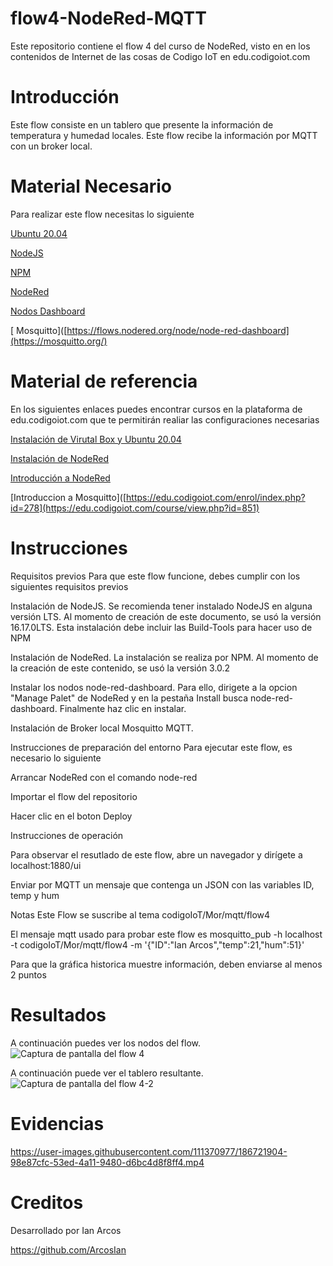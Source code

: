 # flow4-NodeRed-MQTT
Este repositorio contiene el flow 4 del curso de NodeRed, visto en en los contenidos de Internet de las cosas de Codigo IoT en edu.codigoiot.com

# Introducción
Este flow consiste en un tablero que presente la información de temperatura y humedad locales. Este flow recibe la información por MQTT con un broker local.
# Material Necesario
Para realizar este flow necesitas lo siguiente

   [Ubuntu 20.04](https://releases.ubuntu.com/20.04/) 
  
   [ NodeJS](https://nodejs.org/es/)
   
   [ NPM](https://www.npmjs.com/)
       
   [NodeRed](https://nodered.org/docs/getting-started/local)
        
   [  Nodos Dashboard](https://flows.nodered.org/node/node-red-dashboard)
   
  [  Mosquitto]([https://flows.nodered.org/node/node-red-dashboard](https://mosquitto.org/)
      
# Material de referencia
En los siguientes enlaces puedes encontrar cursos en la plataforma de edu.codigoiot.com que te permitirán realiar las configuraciones necesarias



   [Instalación de Virutal Box y Ubuntu 20.04](https://edu.codigoiot.com/course/view.php?id=812)
   
   [Instalación de NodeRed](https://edu.codigoiot.com/enrol/index.php?id=817)
   
   [Introducción a NodeRed](https://edu.codigoiot.com/enrol/index.php?id=278)
   
   [Introduccion a Mosquitto]([https://edu.codigoiot.com/enrol/index.php?id=278](https://edu.codigoiot.com/course/view.php?id=851)


# Instrucciones
Requisitos previos
Para que este flow funcione, debes cumplir con los siguientes requisitos previos

Instalación de NodeJS. Se recomienda tener instalado NodeJS en alguna versión LTS. Al momento de creación de este documento, se usó la versión 16.17.0LTS. Esta instalación debe incluir las Build-Tools para hacer uso de NPM


Instalación de NodeRed. La instalación se realiza por NPM. Al momento de la creación de este contenido, se usó la versión 3.0.2


Instalar los nodos node-red-dashboard. Para ello, dirigete a la opcion "Manage Palet" de NodeRed y en la pestaña Install busca node-red-dashboard. Finalmente haz clic en instalar.


Instalación de Broker local Mosquitto MQTT.


Instrucciones de preparación del entorno
Para ejecutar este flow, es necesario lo siguiente

Arrancar NodeRed con el comando node-red

Importar el flow del repositorio

Hacer clic en el boton Deploy

Instrucciones de operación

Para observar el resutlado de este flow, abre un navegador y dirígete a localhost:1880/ui

Enviar por MQTT un mensaje que contenga un JSON con las variables ID, temp y hum
    
Notas
Este Flow se suscribe al tema codigoIoT/Mor/mqtt/flow4

El mensaje mqtt usado para probar este flow es mosquitto_pub -h localhost -t codigoIoT/Mor/mqtt/flow4 -m '{"ID":"Ian Arcos","temp":21,"hum":51}'

Para que la gráfica historica muestre información, deben enviarse al menos 2 puntos

# Resultados
A continuación puedes ver los nodos del flow.![Captura de pantalla del flow 4](https://user-images.githubusercontent.com/111370977/187478947-5ea500bb-c476-49fa-8c6c-59f59e0fe633.png)



A continuación puede ver el tablero resultante.
![Captura de pantalla del flow 4-2](https://user-images.githubusercontent.com/111370977/187479001-9ca96744-24d3-4e3f-ab7a-539e1cfde280.png)





# Evidencias







https://user-images.githubusercontent.com/111370977/186721904-98e87cfc-53ed-4a11-9480-d6bc4d8f8ff4.mp4





# Creditos
Desarrollado por Ian Arcos

https://github.com/ArcosIan
